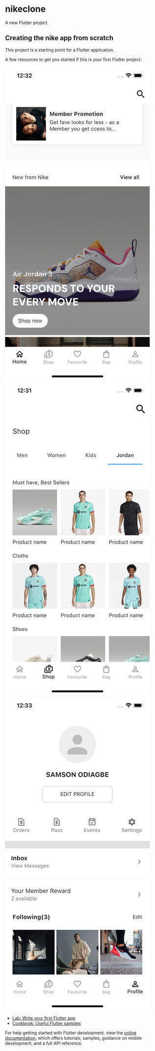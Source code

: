 # nikeclone

A new Flutter project.

## Creating the nike app from scratch

This project is a starting point for a Flutter application.

A few resources to get you started if this is your first Flutter project:

![Home screen](./images/image2.png)
![Shop screen](./images/image1.png)
![Profile screen](./images/image3.png)

- [Lab: Write your first Flutter app](https://docs.flutter.dev/get-started/codelab)
- [Cookbook: Useful Flutter samples](https://docs.flutter.dev/cookbook)

For help getting started with Flutter development, view the
[online documentation](https://docs.flutter.dev/), which offers tutorials,
samples, guidance on mobile development, and a full API reference.
